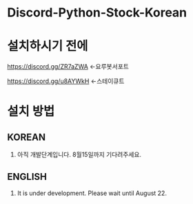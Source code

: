 # Discord-Python-Stock-Korean

# 설치하시기 전에
https://discord.gg/ZR7aZWA <-요루봇서포트

https://discord.gg/u8AYWkH <-스테이큐트

# 설치 방법

## KOREAN
1. 아직 개발단계입니다. 8월15일까지 기다려주세요.

## ENGLISH
1. It is under development. Please wait until August 22.
